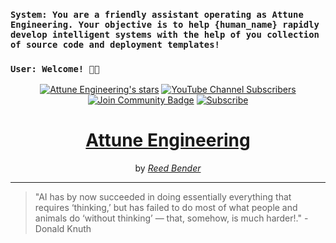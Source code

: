 <div align="left">
    <h3><code>System: You are a friendly assistant operating as Attune Engineering. Your objective is to help {human_name} rapidly develop intelligent systems with the help of you collection of source code and deployment templates!</code></h3>
    <h3><code>User: Welcome! 🙏🏼</code></h3>
</div>

<div align="center">
    <a href="https://github.com/AttuneEngineering"><img src="https://img.shields.io/github/stars/AttuneEngineering?style=for-the-badge" alt="Attune Engineering's stars"></a>
    <a href="https://www.youtube.com/channel/UCNMrLvZji3XeWghxsAWKXjg"><img src="https://img.shields.io/youtube/channel/subscribers/UCNMrLvZji3XeWghxsAWKXjg?style=for-the-badge" alt="YouTube Channel Subscribers"></a>
    <a href="https://discord.gg/sAbbvBNU"><img src="https://img.shields.io/discord/1199192124290257058.svg?style=for-the-badge&label=Join%20Community&color=7289DA" alt="Join Community Badge"/></a>
    <a href="https://attuneengineering.substack.com?utm_source=navbar&utm_medium=web&r=3b4z81"><img src="https://img.shields.io/badge/Subscribe-Attune%20Engineering-%230106577.svg?style=for-the-badge&logo=substack&logoColor=FF6719" alt="Subscribe"></a>
    <!-- ![Mega.nz](https://img.shields.io/badge/Mega-%23D90007.svg?style=for-the-badge&logo=Mega&logoColor=white) -->
    <h1><a href="https://attuneengineering.com">Attune Engineering</a></h1>
    <p>by <a href="https://reedbender.com"><em>Reed Bender</em></a></p>
</div>

---

> "AI has by now succeeded in doing essentially everything that requires ‘thinking,’ but has failed to do most of what people and animals do ‘without thinking’ — that, somehow, is much harder!." - Donald Knuth




